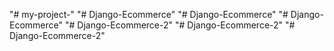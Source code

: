"# my-project-" 
"# Django-Ecommerce" 
"# Django-Ecommerce" 
"# Django-Ecommerce" 
"# Django-Ecommerce-2" 
"# Django-Ecommerce-2" 
"# Django-Ecommerce-2" 
